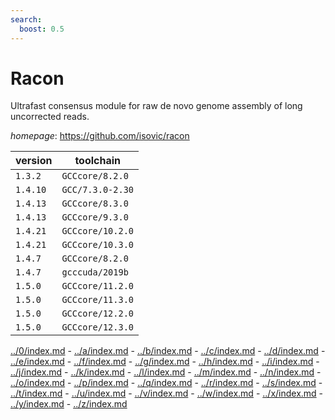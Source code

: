```yaml
---
search:
  boost: 0.5
---
```

# Racon

Ultrafast consensus module for raw de novo genome assembly of long uncorrected reads.

*homepage*: <https://github.com/isovic/racon>

version | toolchain
--------|----------
``1.3.2`` | ``GCCcore/8.2.0``
``1.4.10`` | ``GCC/7.3.0-2.30``
``1.4.13`` | ``GCCcore/8.3.0``
``1.4.13`` | ``GCCcore/9.3.0``
``1.4.21`` | ``GCCcore/10.2.0``
``1.4.21`` | ``GCCcore/10.3.0``
``1.4.7`` | ``GCCcore/8.2.0``
``1.4.7`` | ``gcccuda/2019b``
``1.5.0`` | ``GCCcore/11.2.0``
``1.5.0`` | ``GCCcore/11.3.0``
``1.5.0`` | ``GCCcore/12.2.0``
``1.5.0`` | ``GCCcore/12.3.0``

[../0/index.md](0) - [../a/index.md](a) - [../b/index.md](b) - [../c/index.md](c) - [../d/index.md](d) - [../e/index.md](e) - [../f/index.md](f) - [../g/index.md](g) - [../h/index.md](h) - [../i/index.md](i) - [../j/index.md](j) - [../k/index.md](k) - [../l/index.md](l) - [../m/index.md](m) - [../n/index.md](n) - [../o/index.md](o) - [../p/index.md](p) - [../q/index.md](q) - [../r/index.md](r) - [../s/index.md](s) - [../t/index.md](t) - [../u/index.md](u) - [../v/index.md](v) - [../w/index.md](w) - [../x/index.md](x) - [../y/index.md](y) - [../z/index.md](z)

